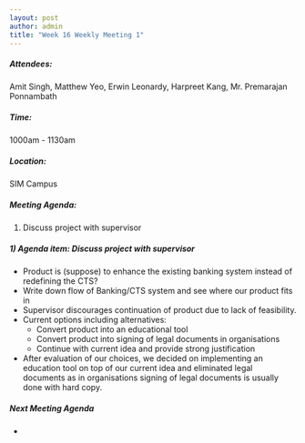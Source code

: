 ```yaml
---
layout: post
author: admin
title: "Week 16 Weekly Meeting 1"
---
```


##### Attendees:
Amit Singh, Matthew Yeo, Erwin Leonardy, Harpreet Kang, Mr. Premarajan Ponnambath

##### Time:
1000am - 1130am

##### Location: 
SIM Campus

##### Meeting Agenda:
1.  Discuss project with supervisor


##### 1) Agenda item:  Discuss project with supervisor
- Product is (suppose) to enhance the existing banking system instead of redefining the CTS?
- Write down flow of Banking/CTS system and see where our product fits in
- Supervisor discourages continuation of product due to lack of feasibility. 
- Current options including alternatives:
  - Convert product into an educational tool
  - Convert product into signing of legal documents in organisations
  - Continue with current idea and provide strong justification
- After evaluation of our choices, we decided on implementing an education tool on top of our current idea and eliminated legal documents as in organisations signing of legal documents is usually done with hard copy.


##### Next Meeting Agenda
- 
